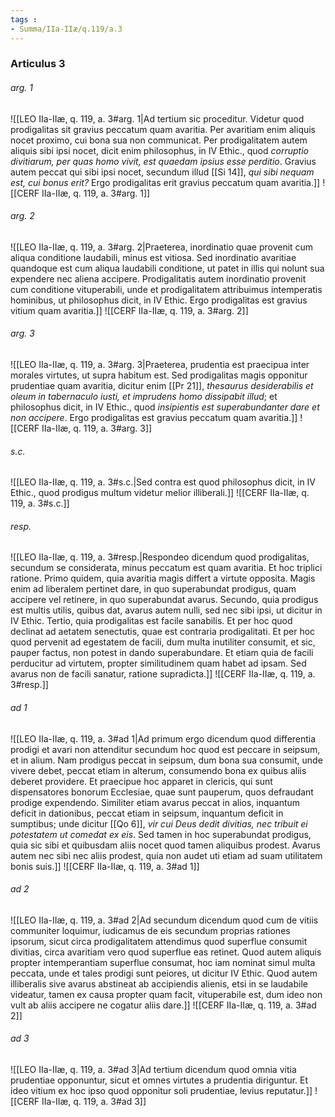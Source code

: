 ```yaml
---
tags : 
- Summa/IIa-IIæ/q.119/a.3
---
```


### Articulus 3

###### arg. 1
![[LEO IIa-IIæ, q. 119, a. 3#arg. 1|Ad tertium sic proceditur. Videtur quod prodigalitas sit gravius peccatum quam avaritia. Per avaritiam enim aliquis nocet proximo, cui bona sua non communicat. Per prodigalitatem autem aliquis sibi ipsi nocet, dicit enim philosophus, in IV Ethic., quod *corruptio divitiarum, per quas homo vivit, est quaedam ipsius esse perditio*. Gravius autem peccat qui sibi ipsi nocet, secundum illud [[Si 14]], *qui sibi nequam est, cui bonus erit?* Ergo prodigalitas erit gravius peccatum quam avaritia.]]
![[CERF IIa-IIæ, q. 119, a. 3#arg. 1]]

###### arg. 2
![[LEO IIa-IIæ, q. 119, a. 3#arg. 2|Praeterea, inordinatio quae provenit cum aliqua conditione laudabili, minus est vitiosa. Sed inordinatio avaritiae quandoque est cum aliqua laudabili conditione, ut patet in illis qui nolunt sua expendere nec aliena accipere. Prodigalitatis autem inordinatio provenit cum conditione vituperabili, unde et prodigalitatem attribuimus intemperatis hominibus, ut philosophus dicit, in IV Ethic. Ergo prodigalitas est gravius vitium quam avaritia.]]
![[CERF IIa-IIæ, q. 119, a. 3#arg. 2]]

###### arg. 3
![[LEO IIa-IIæ, q. 119, a. 3#arg. 3|Praeterea, prudentia est praecipua inter morales virtutes, ut supra habitum est. Sed prodigalitas magis opponitur prudentiae quam avaritia, dicitur enim [[Pr 21]], *thesaurus desiderabilis et oleum in tabernaculo iusti, et imprudens homo dissipabit illud*; et philosophus dicit, in IV Ethic., quod *insipientis est superabundanter dare et non accipere*. Ergo prodigalitas est gravius peccatum quam avaritia.]]
![[CERF IIa-IIæ, q. 119, a. 3#arg. 3]]

###### s.c.
![[LEO IIa-IIæ, q. 119, a. 3#s.c.|Sed contra est quod philosophus dicit, in IV Ethic., quod prodigus multum videtur melior illiberali.]]
![[CERF IIa-IIæ, q. 119, a. 3#s.c.]]

###### resp.
![[LEO IIa-IIæ, q. 119, a. 3#resp.|Respondeo dicendum quod prodigalitas, secundum se considerata, minus peccatum est quam avaritia. Et hoc triplici ratione. Primo quidem, quia avaritia magis differt a virtute opposita. Magis enim ad liberalem pertinet dare, in quo superabundat prodigus, quam accipere vel retinere, in quo superabundat avarus. Secundo, quia prodigus est multis utilis, quibus dat, avarus autem nulli, sed nec sibi ipsi, ut dicitur in IV Ethic. Tertio, quia prodigalitas est facile sanabilis. Et per hoc quod declinat ad aetatem senectutis, quae est contraria prodigalitati. Et per hoc quod pervenit ad egestatem de facili, dum multa inutiliter consumit, et sic, pauper factus, non potest in dando superabundare. Et etiam quia de facili perducitur ad virtutem, propter similitudinem quam habet ad ipsam. Sed avarus non de facili sanatur, ratione supradicta.]]
![[CERF IIa-IIæ, q. 119, a. 3#resp.]]

###### ad 1
![[LEO IIa-IIæ, q. 119, a. 3#ad 1|Ad primum ergo dicendum quod differentia prodigi et avari non attenditur secundum hoc quod est peccare in seipsum, et in alium. Nam prodigus peccat in seipsum, dum bona sua consumit, unde vivere debet, peccat etiam in alterum, consumendo bona ex quibus aliis deberet providere. Et praecipue hoc apparet in clericis, qui sunt dispensatores bonorum Ecclesiae, quae sunt pauperum, quos defraudant prodige expendendo. Similiter etiam avarus peccat in alios, inquantum deficit in dationibus, peccat etiam in seipsum, inquantum deficit in sumptibus; unde dicitur [[Qo 6]], *vir cui Deus dedit divitias, nec tribuit ei potestatem ut comedat ex eis*. Sed tamen in hoc superabundat prodigus, quia sic sibi et quibusdam aliis nocet quod tamen aliquibus prodest. Avarus autem nec sibi nec aliis prodest, quia non audet uti etiam ad suam utilitatem bonis suis.]]
![[CERF IIa-IIæ, q. 119, a. 3#ad 1]]

###### ad 2
![[LEO IIa-IIæ, q. 119, a. 3#ad 2|Ad secundum dicendum quod cum de vitiis communiter loquimur, iudicamus de eis secundum proprias rationes ipsorum, sicut circa prodigalitatem attendimus quod superflue consumit divitias, circa avaritiam vero quod superflue eas retinet. Quod autem aliquis propter intemperantiam superflue consumat, hoc iam nominat simul multa peccata, unde et tales prodigi sunt peiores, ut dicitur IV Ethic. Quod autem illiberalis sive avarus abstineat ab accipiendis alienis, etsi in se laudabile videatur, tamen ex causa propter quam facit, vituperabile est, dum ideo non vult ab aliis accipere ne cogatur aliis dare.]]
![[CERF IIa-IIæ, q. 119, a. 3#ad 2]]

###### ad 3
![[LEO IIa-IIæ, q. 119, a. 3#ad 3|Ad tertium dicendum quod omnia vitia prudentiae opponuntur, sicut et omnes virtutes a prudentia diriguntur. Et ideo vitium ex hoc ipso quod opponitur soli prudentiae, levius reputatur.]]
![[CERF IIa-IIæ, q. 119, a. 3#ad 3]]

